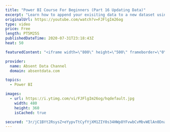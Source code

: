 ```yaml
---
title: "Power BI Course For Beginners (Part 16 Updating Data)"
excerpt: "Learn how to append your exisiting data to a new dataset using the Query Editor in Power BI."
originalUrl: https://youtube.com/watch?v=FJFlgIm26og
type: video
price: Free
length: PT5M25S
publishedDateTime: 2020-07-31T23:18:43Z
heat: 50

featuredContent: "<iframe width=\"800\" height=\"500\" frameborder=\"0\" src=\"https://www.youtube.com/embed/FJFlgIm26og\" allow=\"accelerometer; autoplay; encrypted-media; gyroscope; picture-in-picture\" allowfullscreen></iframe>"

provider:
  name: Absent Data Channel
  domain: absentdata.com

topics:
  - Power BI

images:
  - url: https://i.ytimg.com/vi/FJFlgIm26og/hqdefault.jpg
    width: 480
    height: 360
    isCached: true

secured: "3r/jC1BYt2RsysZ+eYypvTtCyfYjXM1ZIY0s34HWp8YFvwbCvMbvWElAn0DnaEMaKm9ZrGWcKlZFPbZhrq+8sJZoFlZobL9hNYgp9HP2wweJuV03kFk4c/iKSv9lLzCjmLs3J7KIS1fFLDlgJbqOj/hG7j0a3FGnyvWi7kHeCTQibpIGkoXaEoH1NPnFxRzicNNpIGKBWZp9rOy4ljzeaqxj5VvAqNScXOKFK7qIob+ufVUYZ2vykMmT6a4HSIWuQQrldTFmYuzDLume2KOh9OmwpGjTEBc41ImI8/xQUZwf6NlOUWFVHxXE06sQXXr0qWhcrViNP0svm8GEXXZU8mzTr2eifih9KB0Q0ZtvijfJGYfXTdT9/xzWLDZu+t3zwIsDExnxJjP2RA0FKykfvIdQHFYZA8imbbdvN/WlF9c=;UID79lf2p3ccU71c17ehKg=="
---
```


